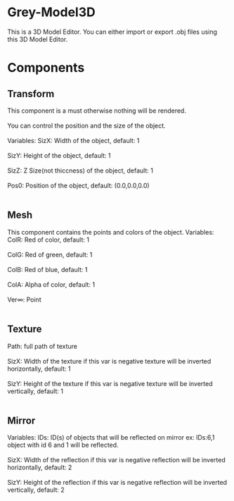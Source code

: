 # Grey-Model3D
This is a 3D Model Editor. You can either import or export .obj files using this 3D Model Editor.
<h1>Components</h1>
<h2>Transform</h2>
This component is a must otherwise nothing will be rendered.
<br></br>
You can control the position and the size of the object.
<br></br>
Variables:
SizX: Width of the object, default: 1
<br></br>
SizY: Height of the object, default: 1
<br></br>
SizZ: Z Size(not thiccness) of the object, default: 1
<br></br>
Pos0: Position of the object, default: (0.0,0.0,0.0)
<br></br>
<h2>Mesh</h2>
This component contains the points and colors of the object.
Variables: 
ColR: Red of color, default: 1
<br></br>
ColG: Red of green, default: 1
<br></br>
ColB: Red of blue, default: 1
<br></br>
ColA: Alpha of color, default: 1
<br></br>
Ver∞: Point
<br></br>
<h2>Texture</h2>
Path: full path of texture
<br></br>
SizX: Width of the texture if this var is negative texture will be inverted horizontally, default: 1
<br></br>
SizY: Height of the texture if this var is negative texture will be inverted vertically, default: 1
<br></br>
<h2>Mirror</h2>
Variables: 
IDs: ID(s) of objects that will be reflected on mirror ex: IDs:6,1 object with id 6 and 1 will be reflected.
<br></br>
SizX: Width of the reflection if this var is negative reflection will be inverted horizontally, default: 2
<br></br>
SizY: Height of the reflection if this var is negative reflection will be inverted vertically, default: 2
<br></br>
